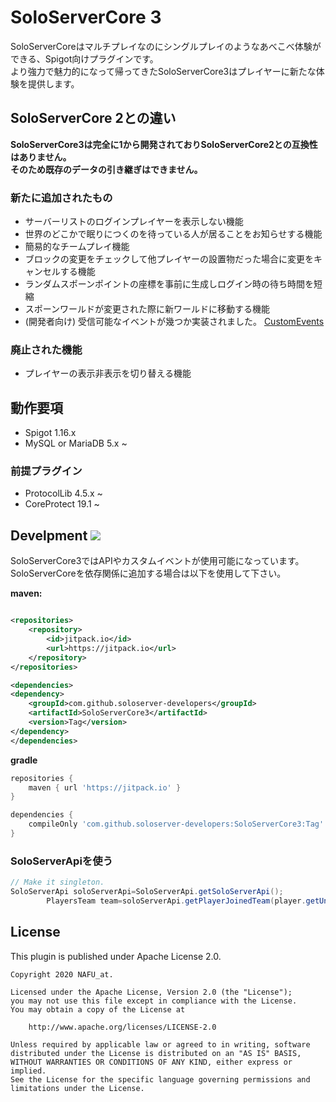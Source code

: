 # SoloServerCore 3

SoloServerCoreはマルチプレイなのにシングルプレイのようなあべこべ体験ができる、Spigot向けプラグインです。  
より強力で魅力的になって帰ってきたSoloServerCore3はプレイヤーに新たな体験を提供します。

## SoloServerCore 2との違い

**SoloServerCore3は完全に1から開発されておりSoloServerCore2との互換性はありません。  
そのため既存のデータの引き継ぎはできません。**

### 新たに追加されたもの

- サーバーリストのログインプレイヤーを表示しない機能
- 世界のどこかで眠りにつくのを待っている人が居ることをお知らせする機能
- 簡易的なチームプレイ機能
- ブロックの変更をチェックして他プレイヤーの設置物だった場合に変更をキャンセルする機能
- ランダムスポーンポイントの座標を事前に生成しログイン時の待ち時間を短縮
- スポーンワールドが変更された際に新ワールドに移動する機能
- (開発者向け) 受信可能なイベントが幾つか実装されました。 [CustomEvents](./CustomEvent.md)

### 廃止された機能

- プレイヤーの表示非表示を切り替える機能

## 動作要項

- Spigot 1.16.x
- MySQL or MariaDB 5.x ~

### 前提プラグイン

- ProtocolLib 4.5.x ~
- CoreProtect 19.1 ~

## Develpment [![](https://jitpack.io/v/soloserver-developers/SoloServerCore3.svg)](https://jitpack.io/#soloserver-developers/SoloServerCore3)

SoloServerCore3ではAPIやカスタムイベントが使用可能になっています。  
SoloServerCoreを依存関係に追加する場合は以下を使用して下さい。

**maven:**

```xml

<repositories>
    <repository>
        <id>jitpack.io</id>
        <url>https://jitpack.io</url>
    </repository>
</repositories>

<dependencies>
<dependency>
    <groupId>com.github.soloserver-developers</groupId>
    <artifactId>SoloServerCore3</artifactId>
    <version>Tag</version>
</dependency>
</dependencies>
```

**gradle**

```gradle
repositories {
    maven { url 'https://jitpack.io' }
}

dependencies {
    compileOnly 'com.github.soloserver-developers:SoloServerCore3:Tag'
}
```

### SoloServerApiを使う

```java
// Make it singleton.
SoloServerApi soloServerApi=SoloServerApi.getSoloServerApi();
        PlayersTeam team=soloServerApi.getPlayerJoinedTeam(player.getUniqueId());
```

## License

This plugin is published under Apache License 2.0.

```
Copyright 2020 NAFU_at.

Licensed under the Apache License, Version 2.0 (the "License");
you may not use this file except in compliance with the License.
You may obtain a copy of the License at

    http://www.apache.org/licenses/LICENSE-2.0

Unless required by applicable law or agreed to in writing, software
distributed under the License is distributed on an "AS IS" BASIS,
WITHOUT WARRANTIES OR CONDITIONS OF ANY KIND, either express or implied.
See the License for the specific language governing permissions and
limitations under the License.
```
